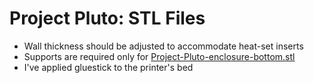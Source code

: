 # Project Pluto: STL Files
- Wall thickness should be adjusted to accommodate heat-set inserts
- Supports are required only for [Project-Pluto-enclosure-bottom.stl](./Project-Pluto-enclosure-bottom.stl)
- I've applied gluestick to the printer's bed
